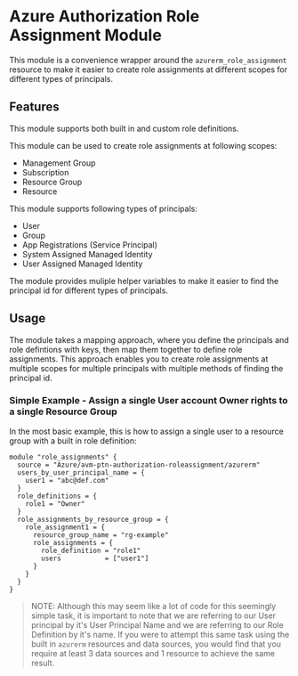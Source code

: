 # Azure Authorization Role Assignment Module

This module is a convenience wrapper around the `azurerm_role_assignment` resource to make it easier to create role assignments at different scopes for different types of principals.

## Features

This module supports both built in and custom role definitions.

This module can be used to create role assignments at following scopes:

- Management Group
- Subscription
- Resource Group
- Resource

This module supports following types of principals:

- User
- Group
- App Registrations (Service Principal)
- System Assigned Managed Identity
- User Assigned Managed Identity

The module provides muliple helper variables to make it easier to find the principal id for different types of principals.

## Usage

The module takes a mapping approach, where you define the principals and role defintions with keys, then map them together to define role assignments. This approach enables you to create role assignments at multiple scopes for multiple principals with multiple methods of finding the principal id.

### Simple Example - Assign a single User account Owner rights to a single Resource Group

In the most basic example, this is how to assign a single user to a resource group with a built in role definition:

```hcl
module "role_assignments" {
  source = "Azure/avm-ptn-authorization-roleassignment/azurerm"
  users_by_user_principal_name = {
    user1 = "abc@def.com"
  }
  role_definitions = {
    role1 = "Owner"
  }
  role_assignments_by_resource_group = {
    role_assignment1 = {
      resource_group_name = "rg-example"
      role_assignments = {
        role_definition = "role1"
        users           = ["user1"]
      }
    }
  }
}
```

> NOTE: Although this may seem like a lot of code for this seemingly simple task, it is important to note that we are referring to our User principal by it's User Principal Name and we are referring to our Role Definition by it's name. If you were to attempt this same task using the built in `azurerm` resources and data sources, you would find that you require at least 3 data sources and 1 resource to achieve the same result.
